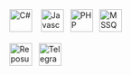 <div>
  <a href="https://dotnet.microsoft.com/en-us"><img alt="C#" src="https://cdn.worldvectorlogo.com/logos/c--4.svg" height="40"></a>&nbsp&nbsp&nbsp
  <a href="https://learn.javascript.ru"><img alt="Javascript" src="https://cdn.worldvectorlogo.com/logos/javascript-1.svg" height="40"></a>&nbsp&nbsp
  <a href="https://www.php.net"><img alt="PHP" src="https://cdn.worldvectorlogo.com/logos/php-1.svg" height="40"></a>&nbsp&nbsp
  <a href="https://www.microsoft.com/ru-ru/sql-server/sql-server-2019"><img alt="MSSQL" src="https://cdn.worldvectorlogo.com/logos/microsoft-sql-server-1.svg" height="40"></a>&nbsp
  <!-- <a href="https://www.mysql.com/"><img alt="MySQL" src="https://www.freepnglogos.com/uploads/logo-mysql-png/logo-mysql-mysql-and-moodle-elearningworld-5.png" height="40"></a> -->
</div>

<br>

<div>
  <a href="https://github.com/ickqkicx?tab=repositories"><img alt="Reposutories" src="https://cdn.worldvectorlogo.com/logos/github-icon-1.svg" height="40"></a>&nbsp&nbsp
  <a href="https://t.me/ickqkicx"><img alt="Telegram" src="https://cdn.worldvectorlogo.com/logos/telegram.svg" height="40"></a>
</div>
